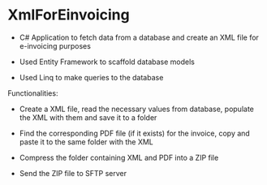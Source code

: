 # XmlForEinvoicing

- C# Application to fetch data from a database and create an XML file for e-invoicing purposes

- Used Entity Framework to scaffold database models

- Used Linq to make queries to the database

Functionalities:
- Create a XML file, read the necessary values from database, populate the XML with them and save it to a folder

- Find the corresponding PDF file (if it exists) for the invoice, copy and paste it to the same folder with the XML

- Compress the folder containing XML and PDF into a ZIP file 

- Send the ZIP file to SFTP server
